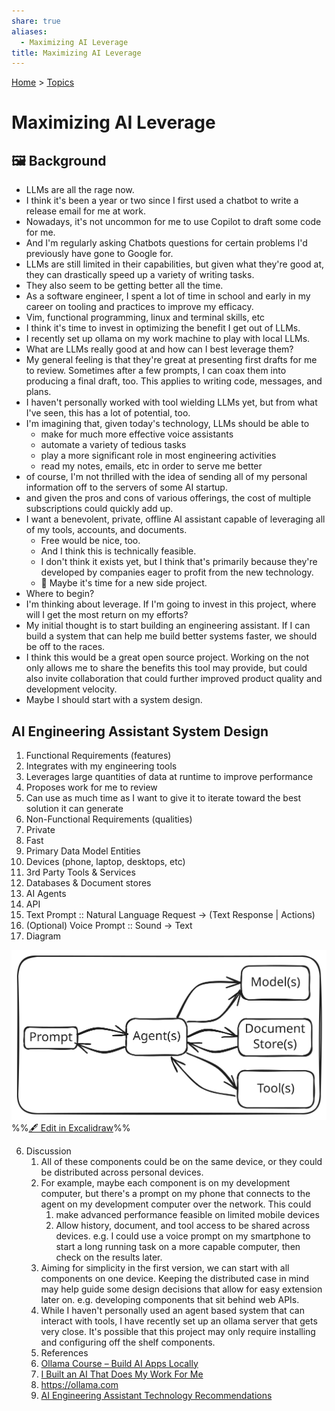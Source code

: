 ```yaml
---
share: true
aliases:
  - Maximizing AI Leverage
title: Maximizing AI Leverage
---
```

[Home](../index.md) > [Topics](./index.md)  
# Maximizing AI Leverage  
## 🖼️ Background  
- LLMs are all the rage now.  
- I think it's been a year or two since I first used a chatbot to write a release email for me at work.  
- Nowadays, it's not uncommon for me to use Copilot to draft some code for me.  
- And I'm regularly asking Chatbots questions for certain problems I'd previously have gone to Google for.  
- LLMs are still limited in their capabilities, but given what they're good at, they can drastically speed up a variety of writing tasks.  
- They also seem to be getting better all the time.  
- As a software engineer, I spent a lot of time in school and early in my career on tooling and practices to improve my efficacy.  
- Vim, functional programming, linux and terminal skills, etc  
- I think it's time to invest in optimizing the benefit I get out of LLMs.  
- I recently set up ollama on my work machine to play with local LLMs.  
- What are LLMs really good at and how can I best leverage them?  
- My general feeling is that they're great at presenting first drafts for me to review. Sometimes after a few prompts, I can coax them into producing a final draft, too. This applies to writing code, messages, and plans.  
- I haven't personally worked with tool wielding LLMs yet, but from what I've seen, this has a lot of potential, too.  
- I'm imagining that, given today's technology, LLMs should be able to  
    - make for much more effective voice assistants  
    - automate a variety of tedious tasks  
    - play a more significant role in most engineering activities  
    - read my notes, emails, etc in order to serve me better  
- of course, I'm not thrilled with the idea of sending all of my personal information off to the servers of some AI startup.  
- and given the pros and cons of various offerings, the cost of multiple subscriptions could quickly add up.  
- I want a benevolent, private, offline AI assistant capable of leveraging all of my tools, accounts, and documents.  
    - Free would be nice, too.  
    - And I think this is technically feasible.  
    - I don't think it exists yet, but I think that's primarily because they're developed by companies eager to profit from the new technology.  
    - 🤔 Maybe it's time for a new side project.  
- Where to begin?  
- I'm thinking about leverage. If I'm going to invest in this project, where will I get the most return on my efforts?  
- My initial thought is to start building an engineering assistant. If I can build a system that can help me build better systems faster, we should be off to the races.  
- I think this would be a great open source project. Working on the not only allows me to share the benefits this tool may provide, but could also invite collaboration that could further improved product quality and development velocity.  
- Maybe I should start with a system design.  
  
## AI Engineering Assistant System Design  
1. Functional Requirements (features)  
  1. Integrates with my engineering tools  
  2. Leverages large quantities of data at runtime to improve performance  
  3. Proposes work for me to review  
  4. Can use as much time as I want to give it to iterate toward the best solution it can generate  
2. Non-Functional Requirements (qualities)  
  1. Private  
  2. Fast  
3. Primary Data Model Entities  
  1. Devices (phone, laptop, desktops, etc)  
  2. 3rd Party Tools & Services  
  3. Databases & Document stores  
  4. AI Agents  
4. API  
  1. Text Prompt :: Natural Language Request -> (Text Response | Actions)  
  2. (Optional) Voice Prompt :: Sound -> Text  
5. Diagram  
  
  ![2024-12-28 2024-12-28T20-00-30.excalidraw](../2024-12-28%202024-12-28T20-00-30.excalidraw.svg)  
%%[🖋 Edit in Excalidraw](../2024-12-28%202024-12-28T20-00-30.svg)%%  
  
6. Discussion  
    1. All of these components could be on the same device, or they could be distributed across personal devices.  
    2. For example, maybe each component is on my development computer, but there's a prompt on my phone that connects to the agent on my development computer over the network. This could  
        1. make advanced performance feasible on limited mobile devices  
        2. Allow history, document, and tool access to be shared across devices. e.g. I could use a voice prompt on my smartphone to start a long running task on a more capable computer, then check on the results later.  
    3. Aiming for simplicity in the first version, we can start with all components on one device. Keeping the distributed case in mind may help guide some design decisions that allow for easy extension later on. e.g. developing components that sit behind web APIs.  
    4. While I haven't personally used an agent based system that can interact with tools, I have recently set up an ollama server that gets very close. It's possible that this project may only require installing and configuring off the shelf components.  
    5. References  
      1. [Ollama Course – Build AI Apps Locally](../videos/ollama-course-build-ai-apps-locally.md)  
      2. [I Built an AI That Does My Work For Me](../videos/i-built-an-ai-that-does-my-work-for-me.md)  
      3. https://ollama.com  
      4. [AI Engineering Assistant Technology Recommendations](../bot-chats/ai-engineering-assistant-technology-recommendations.md)  
  
